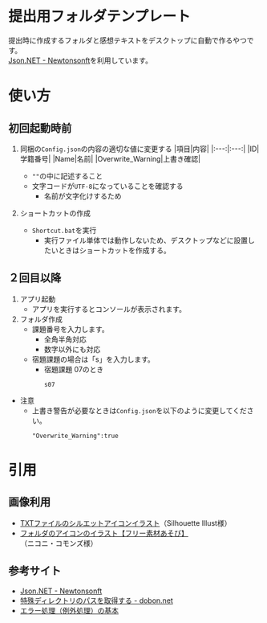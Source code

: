 # 提出用フォルダテンプレート
提出時に作成するフォルダと感想テキストをデスクトップに自動で作るやつです。<br>
[Json.NET - Newtonsonft](https://www.newtonsoft.com/json)を利用しています。
# 使い方
## 初回起動時前
1. 同梱の`Config.json`の内容の適切な値に変更する
    |項目|内容|
    |:---:|:---:|
    |ID|学籍番号|
    |Name|名前|
    |Overwrite_Warning|上書き確認|
    * `""`の中に記述すること
    * 文字コードが`UTF-8`になっていることを確認する
      * 名前が文字化けするため

2. ショートカットの作成
    * `Shortcut.bat`を実行
        * 実行ファイル単体では動作しないため、デスクトップなどに設置したいときはショートカットを作成する。

## ２回目以降
1. アプリ起動
   * アプリを実行するとコンソールが表示されます。
2. フォルダ作成
   * 課題番号を入力します。
     * 全角半角対応
     * 数字以外にも対応
   * 宿題課題の場合は「s」を入力します。
     * 宿題課題 07のとき
       ```
       s07
       ```
* 注意
  * 上書き警告が必要なときは`Config.json`を以下のように変更してください。
    ```
    "Overwrite_Warning":true
    ```

# 引用
## 画像利用
* [TXTファイルのシルエットアイコンイラスト](https://www.silhouette-illust.com/illust/15372)（Silhouette Illust様）
* [フォルダのアイコンのイラスト【フリー素材あそび】](https://commons.nicovideo.jp/material/nc269594)（ニコニ・コモンズ様）

## 参考サイト
* [Json.NET - Newtonsonft](https://www.newtonsoft.com/json)
* [特殊ディレクトリのパスを取得する - dobon.net](https://dobon.net/vb/dotnet/file/getfolderpath.html)
* [エラー処理（例外処理）の基本](https://dobon.net/vb/dotnet/beginner/exceptionhandling.html)
